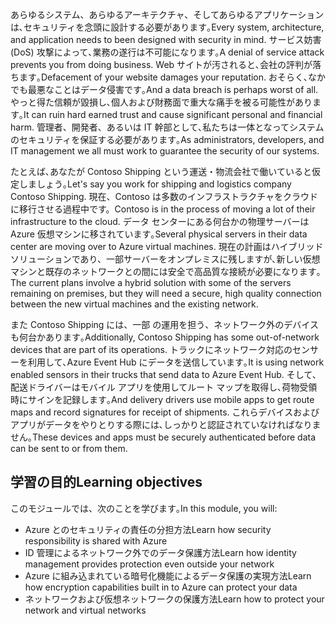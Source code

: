<span data-ttu-id="167ac-101">あらゆるシステム、あらゆるアーキテクチャ、そしてあらゆるアプリケーションは､セキュリティを念頭に設計する必要があります｡</span><span class="sxs-lookup"><span data-stu-id="167ac-101">Every system, architecture, and application needs to been designed with security in mind.</span></span> <span data-ttu-id="167ac-102">サービス妨害 (DoS) 攻撃によって､業務の遂行は不可能になります｡</span><span class="sxs-lookup"><span data-stu-id="167ac-102">A denial of service attack prevents you from doing business.</span></span> <span data-ttu-id="167ac-103">Web サイトが汚されると､会社の評判が落ちます｡</span><span class="sxs-lookup"><span data-stu-id="167ac-103">Defacement of your website damages your reputation.</span></span> <span data-ttu-id="167ac-104">おそらく､なかでも最悪なことはデータ侵害です｡</span><span class="sxs-lookup"><span data-stu-id="167ac-104">And a data breach is perhaps worst of all.</span></span> <span data-ttu-id="167ac-105">やっと得た信頼が毀損し､個人および財務面で重大な痛手を被る可能性があります｡</span><span class="sxs-lookup"><span data-stu-id="167ac-105">It can ruin hard earned trust and cause significant personal and financial harm.</span></span> <span data-ttu-id="167ac-106">管理者、開発者、あるいは IT 幹部として､私たちは一体となってシステムのセキュリティを保証する必要があります｡</span><span class="sxs-lookup"><span data-stu-id="167ac-106">As administrators, developers, and IT management we all must work to guarantee the security of our systems.</span></span> 

<span data-ttu-id="167ac-107">たとえば､あなたが Contoso Shipping という運送・物流会社で働いていると仮定しましょう｡</span><span class="sxs-lookup"><span data-stu-id="167ac-107">Let's say you work for shipping and logistics company Contoso Shipping.</span></span> <span data-ttu-id="167ac-108">現在、Contoso は多数のインフラストラクチャをクラウドに移行させる過程中です。</span><span class="sxs-lookup"><span data-stu-id="167ac-108">Contoso is in the process of moving a lot of their infrastructure to the cloud.</span></span> <span data-ttu-id="167ac-109">データ センターにある何台かの物理サーバーは Azure 仮想マシンに移されています｡</span><span class="sxs-lookup"><span data-stu-id="167ac-109">Several physical servers in their data center are moving over to Azure virtual machines.</span></span> <span data-ttu-id="167ac-110">現在の計画はハイブリッド ソリューションであり、一部サーバーをオンプレミスに残しますが､新しい仮想マシンと既存のネットワークとの間には安全で高品質な接続が必要になります｡</span><span class="sxs-lookup"><span data-stu-id="167ac-110">The current plans involve a hybrid solution with some of the servers remaining on premises, but they will need a secure, high quality connection between the new virtual machines and the existing network.</span></span>

<span data-ttu-id="167ac-111">また Contoso Shipping には、一部 の運用を担う、ネットワーク外のデバイスも何台かあります｡</span><span class="sxs-lookup"><span data-stu-id="167ac-111">Additionally, Contoso Shipping has some out-of-network devices that are part of its operations.</span></span> <span data-ttu-id="167ac-112">トラックにネットワーク対応のセンサーを利用して､Azure Event Hub にデータを送信しています｡</span><span class="sxs-lookup"><span data-stu-id="167ac-112">It is using network enabled sensors in their trucks that send data to Azure Event Hub.</span></span> <span data-ttu-id="167ac-113">そして､配送ドライバーはモバイル アプリを使用してルート マップを取得し､荷物受領時にサインを記録します｡</span><span class="sxs-lookup"><span data-stu-id="167ac-113">And delivery drivers use mobile apps to get route maps and record signatures for receipt of shipments.</span></span> <span data-ttu-id="167ac-114">これらデバイスおよびアプリがデータをやりとりする際には､しっかりと認証されていなければなりません｡</span><span class="sxs-lookup"><span data-stu-id="167ac-114">These devices and apps must be securely authenticated before data can be sent to or from them.</span></span>

## <a name="learning-objectives"></a><span data-ttu-id="167ac-115">学習の目的</span><span class="sxs-lookup"><span data-stu-id="167ac-115">Learning objectives</span></span>

<span data-ttu-id="167ac-116">このモジュールでは、次のことを学びます｡</span><span class="sxs-lookup"><span data-stu-id="167ac-116">In this module, you will:</span></span>

- <span data-ttu-id="167ac-117">Azure とのセキュリティの責任の分担方法</span><span class="sxs-lookup"><span data-stu-id="167ac-117">Learn how security responsibility is shared with Azure</span></span>
- <span data-ttu-id="167ac-118">ID 管理によるネットワーク外でのデータ保護方法</span><span class="sxs-lookup"><span data-stu-id="167ac-118">Learn how identity management provides protection even outside your network</span></span>
- <span data-ttu-id="167ac-119">Azure に組み込まれている暗号化機能によるデータ保護の実現方法</span><span class="sxs-lookup"><span data-stu-id="167ac-119">Learn how encryption capabilities built in to Azure can protect your data</span></span>
- <span data-ttu-id="167ac-120">ネットワークおよび仮想ネットワークの保護方法</span><span class="sxs-lookup"><span data-stu-id="167ac-120">Learn how to protect your network and virtual networks</span></span>
